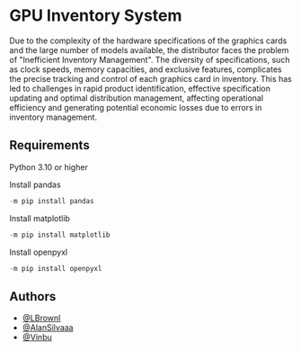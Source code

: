 # GPU Inventory System 

Due to the complexity of the hardware specifications of the graphics cards and the large number of models available, the distributor faces the problem of "Inefficient Inventory Management". The diversity of specifications, such as clock speeds, memory capacities, and exclusive features, complicates the precise tracking and control of each graphics card in inventory. This has led to challenges in rapid product identification, effective specification updating and optimal distribution management, affecting operational efficiency and generating potential economic losses due to errors in inventory management.

## Requirements

Python 3.10 or higher

Install pandas
```python
-m pip install pandas 
 ```
Install matplotlib
```python
-m pip install matplotlib 
 ```
Install openpyxl
```python
-m pip install openpyxl
 ```
## Authors

- [@LBrownI](https://www.github.com/LBrownI)
- [@AlanSilvaaa](https://www.github.com/AlanSilvaaa)
- [@Vinbu](https://www.github.com/Vinbu)


